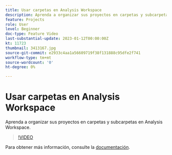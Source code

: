 ```yaml
---
title: Usar carpetas en Analysis Workspace
description: Aprenda a organizar sus proyectos en carpetas y subcarpetas en Analysis Workspace.
feature: Projects
role: User
level: Beginner
doc-type: Feature Video
last-substantial-update: 2023-01-12T00:00:00Z
kt: 11723
thumbnail: 3413167.jpg
source-git-commit: e2933c4aa1a56609719f38f131888c95dfe2f741
workflow-type: tm+mt
source-wordcount: '0'
ht-degree: 0%

---
```



# Usar carpetas en Analysis Workspace

Aprenda a organizar sus proyectos en carpetas y subcarpetas en Analysis Workspace.

>[!VIDEO](https://video.tv.adobe.com/v/3413167/?quality=12&learn=on)

Para obtener más información, consulte la [documentación](https://experienceleague.adobe.com/docs/analytics/analyze/analysis-workspace/build-workspace-project/workspace-folders/about-folders.html).
